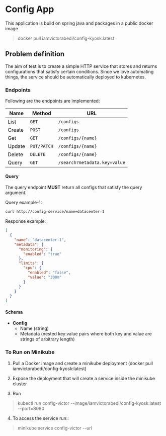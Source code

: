 # Config App
This application is build on spring java and packages in a public docker image 
>docker pull iamvictorabedi/config-kyosk:latest
## Problem definition

The aim of test is to create a simple HTTP service that stores and returns configurations that satisfy certain conditions.
Since we love automating things, the service should be automatically deployed to kubernetes.

### Endpoints
Following are the endpoints are implemented:

| Name   | Method      | URL
| ---    | ---         | ---
| List   | `GET`       | `/configs`
| Create | `POST`      | `/configs`
| Get    | `GET`       | `/configs/{name}`
| Update | `PUT/PATCH` | `/configs/{name}`
| Delete | `DELETE`    | `/configs/{name}`
| Query  | `GET`       | `/search?metadata.key=value`

#### Query

The query endpoint **MUST** return all configs that satisfy the query argument.

Query example-1:

```sh
curl http://config-service/name=datacenter-1
```

Response example:

```json
[
  {
    "name": "datacenter-1",
    "metadata": {
      "monitoring": {
        "enabled": "true"
      },
      "limits": {
        "cpu": {
          "enabled": "false",
          "value": "300m"
        }
      }
    }
  }
]
```

#### Schema

- **Config**
  - Name (string)
  - Metadata (nested key:value pairs where both key and value are strings of arbitrary length)

### To Run on Minikube
1. Pull a Docker image and create a minikube deployment (docker pull iamvictorabedi/config-kyosk:latest)

2. Expose the deployment that will create a service inside the minikube cluster
3. Run 
>kubectl run config-victor --image/iamvictorabedi/config-kyosk:latest --port=8080

4. To access the service run::
>minikube service config-victor --url
